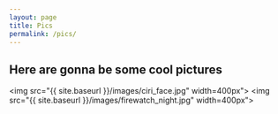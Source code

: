 ```yaml
---
layout: page
title: Pics
permalink: /pics/
---
```


## Here are gonna be some cool pictures

<img src="{{ site.baseurl }}/images/ciri_face.jpg" width=400px">
<img src="{{ site.baseurl }}/images/firewatch_night.jpg" width=400px">